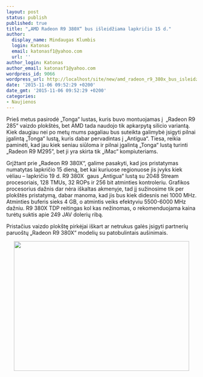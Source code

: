```yaml
---
layout: post
status: publish
published: true
title: "„AMD Radeon R9 380X“ bus išleidžiama lapkričio 15 d."
author:
  display_name: Mindaugas Klumbis
  login: Katonas
  email: katonasf1@yahoo.com
  url: ''
author_login: Katonas
author_email: katonasf1@yahoo.com
wordpress_id: 9066
wordpress_url: http://localhost/site/new/amd_radeon_r9_380x_bus_isleidziama_lapkricio_15_d_/
date: '2015-11-06 09:52:29 +0200'
date_gmt: '2015-11-06 09:52:29 +0200'
categories:
- Naujienos
---
```

<p>
	Prie&scaron; metus pasirodė &bdquo;Tonga&ldquo; lustas, kuris buvo montuojamas į&nbsp; &bdquo;Radeon R9 285&ldquo; vaizdo plok&scaron;tės, bet AMD tada naudojo tik apkarpytą silicio variantą. Kiek daugiau nei po metų mums pagaliau bus suteikta galimybė įsigyti pilnai įgalintą &bdquo;Tonga&ldquo; lustą, kuris dabar pervadintas į &bdquo;Antigua&ldquo;. Tiesa, reikia paminėti, kad jau kiek seniau siūloma ir pilnai įgalintą &bdquo;Tonga&ldquo; lustą turinti &bdquo;Radeon R9 M295&rdquo;, bet ji yra skirta tik &bdquo;iMac&ldquo; kompiuteriams.</p>
<p>
	Grįžtant prie &bdquo;Radeon R9 380X&ldquo;, galime pasakyti, kad jos pristatymas numatytas lapkričio 15 dieną, bet kai kuriuose regionuose jis įvyks kiek vėliau &ndash; lapkričio 19 d. R9 380X&nbsp; gaus &bdquo;Antigua&ldquo; lustą su 2048 Stream procesoriais, 128 TMUs, 32 ROPs ir 256 bit atminties kontroleriu. Grafikos procesorius dažnis dar nėra i&scaron;kaltas akmenyje, tad jį sužinosime tik per plok&scaron;tės pristatymą, dabar manoma, kad jis bus kiek didesnis nei 1000 MHz. Atminties buferis sieks 4 GB, o atmintis veiks efektyviu 5500-6000 MHz dažniu. R9 380X TDP reitingas kol kas nežinomas, o rekomenduojama kaina turėtų suktis apie 249 JAV dolerių ribą.</p>
<p>
	Pristačius vaizdo plok&scaron;tę pirkėjai i&scaron;kart ar netrukus galės įsigyti partnerių paruo&scaron;tų &bdquo;Radeon R9 380X&ldquo; modelių su patobulintais au&scaron;inimais.&nbsp;</p>
<p style="text-align: center;">
	<a href="http://technews.lt/userfiles/R9 380x spec 1106(1).png"><img alt="" src="http://technews.lt/userfiles/R9 380x spec 1106(1).png" style="width: 464px; height: 343px;" /></a></p>
